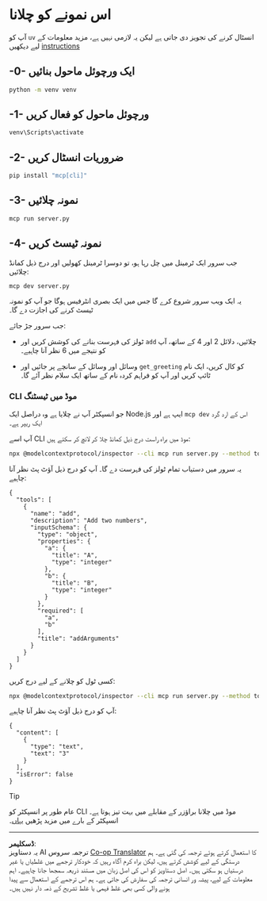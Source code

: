 <!--
CO_OP_TRANSLATOR_METADATA:
{
  "original_hash": "d4c162484df410632550a4a357d40341",
  "translation_date": "2025-09-03T15:57:57+00:00",
  "source_file": "03-GettingStarted/01-first-server/solution/python/README.md",
  "language_code": "ur"
}
-->
# اس نمونے کو چلانا

آپ کو `uv` انسٹال کرنے کی تجویز دی جاتی ہے لیکن یہ لازمی نہیں ہے، مزید معلومات کے لیے دیکھیں [instructions](https://docs.astral.sh/uv/#highlights)

## -0- ایک ورچوئل ماحول بنائیں

```bash
python -m venv venv
```

## -1- ورچوئل ماحول کو فعال کریں

```bash
venv\Scripts\activate
```

## -2- ضروریات انسٹال کریں

```bash
pip install "mcp[cli]"
```

## -3- نمونہ چلائیں

```bash
mcp run server.py
```

## -4- نمونہ ٹیسٹ کریں

جب سرور ایک ٹرمینل میں چل رہا ہو، تو دوسرا ٹرمینل کھولیں اور درج ذیل کمانڈ چلائیں:

```bash
mcp dev server.py
```

یہ ایک ویب سرور شروع کرے گا جس میں ایک بصری انٹرفیس ہوگا جو آپ کو نمونہ ٹیسٹ کرنے کی اجازت دے گا۔

جب سرور جڑ جائے:

- ٹولز کی فہرست بنانے کی کوشش کریں اور `add` چلائیں، دلائل 2 اور 4 کے ساتھ، آپ کو نتیجے میں 6 نظر آنا چاہیے۔

- وسائل اور وسائل کے سانچے پر جائیں اور `get_greeting` کو کال کریں، ایک نام ٹائپ کریں اور آپ کو فراہم کردہ نام کے ساتھ ایک سلام نظر آئے گا۔

### CLI موڈ میں ٹیسٹنگ

جو انسپکٹر آپ نے چلایا ہے وہ دراصل ایک Node.js ایپ ہے اور `mcp dev` اس کے ارد گرد ایک ریپر ہے۔

آپ اسے CLI موڈ میں براہ راست درج ذیل کمانڈ چلا کر لانچ کر سکتے ہیں:

```bash
npx @modelcontextprotocol/inspector --cli mcp run server.py --method tools/list
```

یہ سرور میں دستیاب تمام ٹولز کی فہرست دے گا۔ آپ کو درج ذیل آؤٹ پٹ نظر آنا چاہیے:

```text
{
  "tools": [
    {
      "name": "add",
      "description": "Add two numbers",
      "inputSchema": {
        "type": "object",
        "properties": {
          "a": {
            "title": "A",
            "type": "integer"
          },
          "b": {
            "title": "B",
            "type": "integer"
          }
        },
        "required": [
          "a",
          "b"
        ],
        "title": "addArguments"
      }
    }
  ]
}
```

کسی ٹول کو چلانے کے لیے درج کریں:

```bash
npx @modelcontextprotocol/inspector --cli mcp run server.py --method tools/call --tool-name add --tool-arg a=1 --tool-arg b=2
```

آپ کو درج ذیل آؤٹ پٹ نظر آنا چاہیے:

```text
{
  "content": [
    {
      "type": "text",
      "text": "3"
    }
  ],
  "isError": false
}
```

> [!TIP]
> عام طور پر انسپکٹر کو CLI موڈ میں چلانا براؤزر کے مقابلے میں بہت تیز ہوتا ہے۔
> انسپکٹر کے بارے میں مزید پڑھیں [یہاں](https://github.com/modelcontextprotocol/inspector)۔

---

**ڈسکلیمر**:  
یہ دستاویز AI ترجمہ سروس [Co-op Translator](https://github.com/Azure/co-op-translator) کا استعمال کرتے ہوئے ترجمہ کی گئی ہے۔ ہم درستگی کے لیے کوشش کرتے ہیں، لیکن براہ کرم آگاہ رہیں کہ خودکار ترجمے میں غلطیاں یا غیر درستیاں ہو سکتی ہیں۔ اصل دستاویز کو اس کی اصل زبان میں مستند ذریعہ سمجھا جانا چاہیے۔ اہم معلومات کے لیے، پیشہ ور انسانی ترجمہ کی سفارش کی جاتی ہے۔ ہم اس ترجمے کے استعمال سے پیدا ہونے والی کسی بھی غلط فہمی یا غلط تشریح کے ذمہ دار نہیں ہیں۔